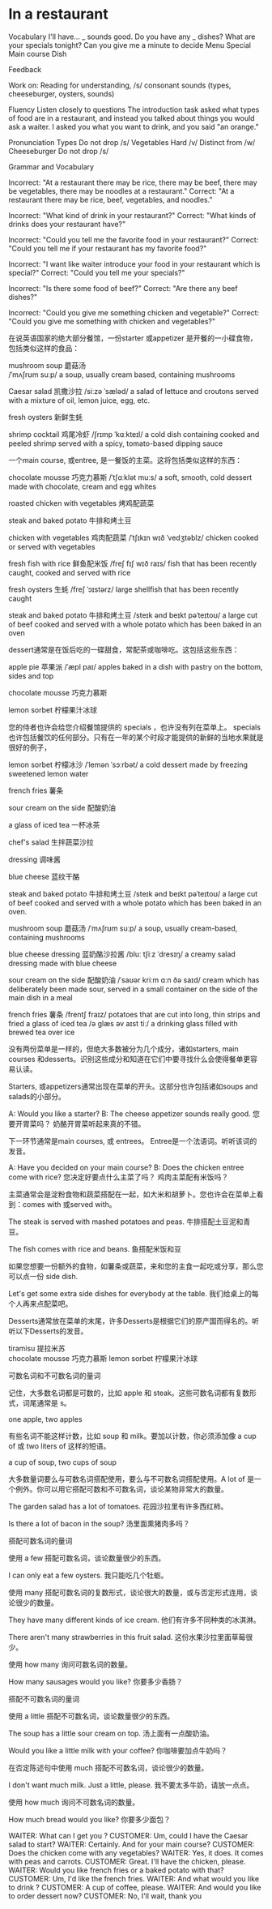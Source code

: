 # In a restaurant 

Vocabulary
I'll have...
_ sounds good.
Do you have any  _ dishes?
What are your specials tonight?
Can you give me a minute to decide
Menu
Special
Main course
Dish

Feedback

Work on: Reading for understanding, /s/ consonant sounds (types, cheeseburger, oysters, sounds)

Fluency
Listen closely to questions
The introduction task asked what types of food are in a restaurant, and instead you talked about things you would ask a waiter.
I asked you what you want to drink, and you said "an orange."

Pronunciation
Types
Do not drop /s/
Vegetables
Hard /v/ 
Distinct from /w/
Cheeseburger
Do not drop /s/

Grammar and Vocabulary

Incorrect: "At a restaurant there may be rice, there may be beef, there may be vegetables, there may be noodles at a restaurant."
Correct: "At a restaurant there may be rice, beef, vegetables, and noodles."

Incorrect: "What kind of drink in your restaurant?"
Correct: "What kinds of drinks does your restaurant have?"

Incorrect: "Could you tell me the favorite food in your restaurant?"
Correct: "Could you tell me if your restaurant has my favorite food?"

Incorrect: "I want like waiter introduce your food in your restaurant which is special?"
Correct: "Could you tell me your specials?"

Incorrect: "Is there some food of beef?"
Correct: "Are there any beef dishes?"

Incorrect: "Could you give me something chicken and vegetable?"
Correct: "Could you give me something with chicken and vegetables?"


在说英语国家的绝大部分餐馆，一份starter 或appetizer 是开餐的一小碟食物，包括类似这样的食品：


 

mushroom soup	蘑菇汤                                                
/ˈmʌʃrʊm suːp/
a soup, usually cream based, containing mushrooms

Caesar salad	凯撒沙拉
/siːzə ˈsæləd/
a salad of lettuce and croutons served with a mixture of oil, lemon juice, egg, etc.

fresh oysters	新鲜生蚝

shrimp cocktail	鸡尾冷虾
/ʃrɪmp ˈkɑːkteɪl/ 
a cold dish containing cooked and peeled shrimp served with a spicy, tomato-based dipping sauce

一个main course, 或entree, 是一餐饭的主菜。这将包括类似这样的东西：
 
chocolate mousse 巧克力慕斯
/ˈtʃɑːklət muːs/
a soft, smooth, cold dessert made with chocolate, cream and egg whites

roasted chicken with vegetables	烤鸡配蔬菜

steak and baked potato	牛排和烤土豆

chicken with vegetables
鸡肉配蔬菜
/ˈtʃɪkɪn wɪð ˈvedʒtəblz/
chicken cooked or served with vegetables

fresh fish with rice	鲜鱼配米饭
/freʃ fɪʃ wɪð raɪs/
fish that has been recently caught, cooked and served with rice


fresh oysters
生蚝
/freʃ ˈɔɪstərz/
large shellfish that has been recently caught

steak and baked potato
牛排和烤土豆
/steɪk ənd beɪkt pəˈteɪtoʊ/
a large cut of beef cooked and served with a whole potato which has been baked in an oven

dessert通常是在饭后吃的一碟甜食，常配茶或咖啡吃。这包括这些东西：
 

apple pie	苹果派
/ˈæpl paɪ/
apples baked in a dish with pastry on the bottom, sides and top

chocolate mousse	巧克力慕斯

lemon sorbet	柠檬果汁冰球

您的侍者也许会给您介绍餐馆提供的 specials ，也许没有列在菜单上。 specials 也许包括餐饮的任何部分。只有在一年的某个时段才能提供的新鲜的当地水果就是很好的例子，
 
lemon sorbet 柠檬冰沙 /ˈlemən ˈsɔːrbət/ a cold dessert made by freezing sweetened lemon water

french fries
薯条

sour cream on the side
配酸奶油

a glass of iced tea
一杯冰茶

chef's salad
生拌蔬菜沙拉

dressing
调味酱

blue cheese
蓝纹干酪

steak and baked potato 牛排和烤土豆 /steɪk ənd beɪkt pəˈteɪtoʊ/ a large cut of beef cooked and served with a whole potato which has been baked in an oven.

mushroom soup 蘑菇汤 /ˈmʌʃrʊm suːp/ a soup, usually cream-based, containing mushrooms

blue cheese dressing 蓝奶酪沙拉酱 /bluː tʃiːz ˈdresɪŋ/ a creamy salad dressing made with blue cheese

sour cream on the side 配酸奶油 /ˈsaʊər kriːm ɑːn ðə saɪd/ cream which has deliberately been made sour, served in a small container on the side of the main dish in a meal

french fries 薯条 /frentʃ fraɪz/ potatoes that are cut into long, thin strips and fried
a glass of iced tea /ə ɡlæs əv aɪst tiː/ a drinking glass filled with brewed tea over ice


没有两份菜单是一样的，但绝大多数被分为几个成分，诸如starters, main courses 和desserts。识别这些成分和知道在它们中要寻找什么会使得餐单更容易认读。
 
Starters, 或appetizers通常出现在菜单的开头。这部分也许包括诸如soups and salads的小部分。
 

A: Would you like a starter?
B: The cheese appetizer sounds really good. 	您要开胃菜吗？
奶酪开胃菜听起来真的不错。

下一环节通常是main courses, 或 entrees。 Entree是一个法语词。听听该词的发音。
 

A: Have you decided on your main course?
B: Does the chicken entree come with rice? 	您决定好要点什么主菜了吗？
鸡肉主菜配有米饭吗？

主菜通常会是淀粉食物和蔬菜搭配在一起，如大米和胡萝卜。您也许会在菜单上看到：comes with 或served with。
 

The steak is served with mashed potatoes and peas. 	牛排搭配土豆泥和青豆。

The fish comes with rice and beans. 	鱼搭配米饭和豆


如果您想要一份额外的食物，如薯条或蔬菜，来和您的主食一起吃或分享，那么您可以点一份 side dish.
 

Let's get some extra side dishes for everybody at the table.	我们给桌上的每个人再来点配菜吧。

Desserts通常放在菜单的末尾，许多Desserts是根据它们的原产国而得名的。听听以下Desserts的发音。
 
tiramisu	        提拉米苏                          
chocolate mousse	巧克力慕斯
lemon sorbet     	柠檬果汁冰球


可数名词和不可数名词的量词

记住，大多数名词都是可数的，比如 apple 和 steak。这些可数名词都有复数形式，词尾通常是 s。
 	 	 

 one apple, two apples
 	 	 
有些名词不能这样计数，比如 soup 和 milk。要加以计数，你必须添加像 a cup of 或 two liters of 这样的短语。
 	 	 

a cup of soup, two cups of soup
 
大多数量词要么与可数名词搭配使用，要么与不可数名词搭配使用。A lot of 是一个例外。你可以用它搭配可数和不可数名词，谈论某物非常大的数量。
 

The garden salad has a lot of tomatoes.	花园沙拉里有许多西红柿。

Is there a lot of bacon in the soup? 	汤里面熏猪肉多吗？



搭配可数名词的量词

使用 a few 搭配可数名词，谈论数量很少的东西。
 

I can only eat a few oysters.	我只能吃几个牡蛎。

使用 many 搭配可数名词的复数形式，谈论很大的数量，或与否定形式连用，谈论很少的数量。
 

They have many different kinds of ice cream.	他们有许多不同种类的冰淇淋。

There aren't many strawberries in this fruit salad.	这份水果沙拉里面草莓很少。

使用 how many 询问可数名词的数量。
 

How many sausages would you like?	你要多少香肠？


搭配不可数名词的量词

使用 a little 搭配不可数名词，谈论数量很少的东西。
 

The soup has a little sour cream on top.	汤上面有一点酸奶油。

Would you like a little milk with your coffee?	你咖啡要加点牛奶吗？

在否定陈述句中使用 much 搭配不可数名词，谈论很少的数量。
 

I don't want much milk. Just a little, please.	我不要太多牛奶，请放一点点。

使用 how much 询问不可数名词的数量。
 

How much bread would you like?	你要多少面包？



WAITER: What can I get you  ?
CUSTOMER: Um, could I have the Caesar salad to start?
WAITER: Certainly. And for your main course?
CUSTOMER: Does the chicken come with  any vegetables?
WAITER: Yes, it does. It comes with peas and carrots.
CUSTOMER: Great. I'll have  the chicken, please.
WAITER: Would you like french fries or a baked potato with that?
CUSTOMER: Um, I'd like  the french fries.
WAITER: And what would you like to drink  ?
CUSTOMER: A cup of coffee, please.
WAITER: And would you like to order  dessert  now?
CUSTOMER: No, I'll wait, thank you

